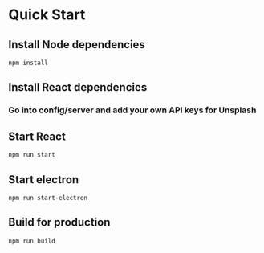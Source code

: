 # Quick Start

## Install Node dependencies
```
npm install
```
## Install React dependencies

### Go into config/server and add your own API keys for Unsplash

## Start React
```
npm run start
```
## Start electron
```
npm run start-electron
```

## Build for production
```
npm run build
```